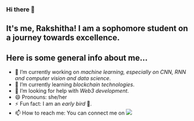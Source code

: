 ### Hi there 👋

## It's me, Rakshitha! I am a sophomore student on a journey towards excellence.

<!--
**RakshithaKalkura/RakshithaKalkura** is a ✨ _special_ ✨ repository because its `README.md` (this file) appears on your GitHub profile.

Here are some ideas to get you started:
-->
## Here is some general info about me...
- 🔭 I’m currently working on _machine learning, especially on CNN, RNN and computer vision and data science_.
- 🌱 I’m currently learning _blockchain technologies_.
- 🤔 I’m looking for help with _Web3 development_.
- 😄 Pronouns: she/her
- ⚡ Fun fact: I am an _early bird_ 🐥.
- 📫 How to reach me: You can connect me on [<img src="https://img.shields.io/badge/LinkedIn-0077B5?style=for-the-badge&logo=linkedin&logoColor=white" />](https://www.linkedin.com/in/rakshitha-k-)


